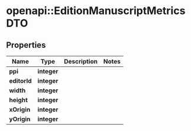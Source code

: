 # openapi::EditionManuscriptMetricsDTO

## Properties
Name | Type | Description | Notes
------------ | ------------- | ------------- | -------------
**ppi** | **integer** |  | 
**editorId** | **integer** |  | 
**width** | **integer** |  | 
**height** | **integer** |  | 
**xOrigin** | **integer** |  | 
**yOrigin** | **integer** |  | 


